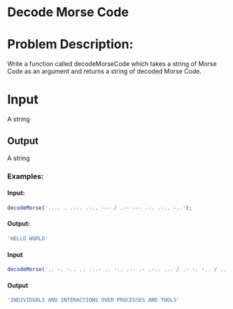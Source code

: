# Decode Morse Code



# Problem Description:

Write a function called decodeMorseCode which takes a string of Morse Code as an argument and returns a string of decoded Morse Code.

# Input

A string

## Output

A string

### Examples:

#### Input:

```js
decodeMorse('.... . .-.. .-.. --- / .-- --- .-. .-.. -..');
```

#### Output:

```js
'HELLO WORLD'
```

#### Input

```js
decodeMorse('.. -. -.. .. ...- .. -.. ..- .- .-.. ... / .- -. -.. / .. -. - . .-. .- -.-. - .. --- -. ... / --- ...- . .-. / .--. .-. --- -.-. . ... ... . ... / .- -. -.. / - --- --- .-.. ...')
```

#### Output

```js
'INDIVIDUALS AND INTERACTIONS OVER PROCESSES AND TOOLS'
```
